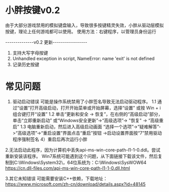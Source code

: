 # 小胖按键v0.2
由于大部分游戏禁用的模拟键盘输入，导致很多按键精灵失效，小胖从驱动层模拟按键，理论上任何游戏都可以使用。
使用方法：右键程序，以管理员身份运行

--------------v0.2 更新-----------------
1. 支持大写字母按键
2. Unhandled exception in script, NameError: name 'exit' is not defined
3. 记录历史按键

# 常见问题
1. 驱动启动错误
可能是操作系统禁用了小胖签名导致无法启动驱动程序。
1.1 通过“设置”打开高级启动，打开开始菜单或开始屏幕，选择“设置”
	或按 Win + i 组合键打开“设置”
1.2 单击“更新和安全 -> 恢复”，在右侧的“高级启动”部分，单击“立即重新启动”
	或“Windows安全更新”->“高级选项”-> "恢复" -> “高级重启”
1.3 电脑重新启动，然后进入高级启动画面
“选择一个选项”->“疑难解答”->“高级选项”->“重启设置”界面点击“重启”按钮 ->启动设置界面按“7”禁用驱动程序强制签名
4）重启后再次运行小胖

2.无法启动此程序，因为计算机中丢失api-ms-win-core-path-l1-1-0.ddl。尝试重新安装该程序。
Win7系统可能遇到这个问题，从下面链接下载该文件，然后复制到C:\Windows\System32\，64位系统为：C:\Windows\SysWOW64
https://cn.dll-files.com/api-ms-win-core-path-l1-1-0.dll.html

3.其它未知错误
可能需要安装C++依赖，下载地址：https://www.microsoft.com/zh-cn/download/details.aspx?id=48145
